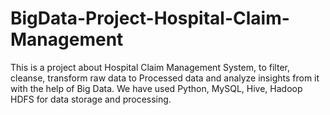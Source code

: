 # BigData-Project-Hospital-Claim-Management
This is a project about Hospital Claim Management System, to filter, cleanse, transform raw data to Processed data and analyze insights from it with the help of Big Data.
We have used Python, MySQL, Hive, Hadoop HDFS for data storage and processing.
